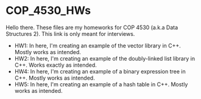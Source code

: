 # COP_4530_HWs

Hello there. These files are my homeworks for COP 4530 (a.k.a Data Structures 2). This link is only meant for interviews.
  - HW1: In here, I'm creating an example of the vector library in C++. Mostly works as intended.
  - HW2: In here, I'm creating an example of the doubly-linked list library in C++. Works exactly as intended.
  - HW4: In here, I'm creating an example of a binary expression tree in C++. Mostly works as intended.
  - HW5: In here, I'm creating an example of a hash table in C++. Mostly works as intended.
